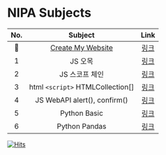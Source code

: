 # NIPA Subjects

| No. | Subject | Link |
|:---:|:---:|:---:|
| 🍥 | [Create My Website](https://deanioche.github.io/NIPA) | [링크](index/) |
| 1 | JS 오목 | [링크](subjects/230724/) |
| 2 | JS 스코프 체인 | [링크](subjects/230726/) |
| 3 | html `<script>` HTMLCollection[] | [링크](subjects/230727/) |
| 4 | JS WebAPI alert(), confirm() | [링크](subjects/230728/) |
| 5 | Python Basic | [링크](subjects/230731/) |
| 6 | Python Pandas | [링크](subjects/230801/) |

[![Hits](https://hits.seeyoufarm.com/api/count/incr/badge.svg?url=https%3A%2F%2Fgithub.com%2Furakasumi%2FNIPA&count_bg=%23FF2D2D&title_bg=%23555555&icon=&icon_color=%23E7E7E7&title=hits&edge_flat=false)](https://hits.seeyoufarm.com)

